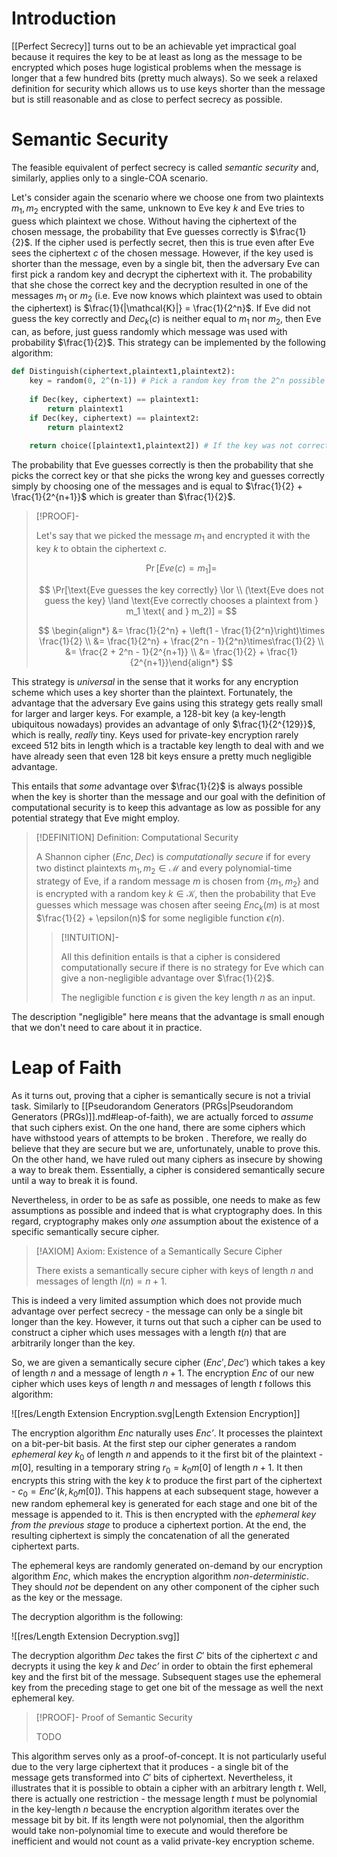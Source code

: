 # Introduction

[[Perfect Secrecy]] turns out to be an achievable yet impractical goal because it requires the key to be at least as long as the message to be encrypted which poses huge logistical problems when the message is longer that a few hundred bits (pretty much always). So we seek a relaxed definition for security which allows us to use keys shorter than the message but is still reasonable and as close to perfect secrecy as possible.

# Semantic Security

The feasible equivalent of perfect secrecy is called *semantic security* and, similarly, applies only to a single-COA scenario.

Let's consider again the scenario where we choose one from two plaintexts $m_1, m_2$ encrypted with the same, unknown to Eve key $k$ and Eve tries to guess which plaintext we chose. Without having the ciphertext of the chosen message, the probability that Eve guesses correctly is $\frac{1}{2}$. If the cipher used is perfectly secret, then this is true even after Eve sees the ciphertext $c$ of the chosen message. However, if the key used is shorter than the message, even by a single bit, then the adversary Eve can first pick a random key and decrypt the ciphertext with it. The probability that she chose the correct key and the decryption resulted in one of the messages $m_1$ or $m_2$ (i.e. Eve now knows which plaintext was used to obtain the ciphertext) is $\frac{1}{|\mathcal{K}|} = \frac{1}{2^n}$. If Eve did not guess the key correctly and $\textit{Dec}_k(c)$ is neither equal to $m_1$ nor $m_2$, then Eve can, as before, just guess randomly which message was used with probability $\frac{1}{2}$. This strategy can be implemented by the following algorithm:

```python
def Distinguish(ciphertext,plaintext1,plaintext2):
	key = random(0, 2^(n-1)) # Pick a random key from the 2^n possible keys
	
	if Dec(key, ciphertext) == plaintext1:
		return plaintext1
	if Dec(key, ciphertext) == plaintext2:
		return plaintext2
	
	return choice([plaintext1,plaintext2]) # If the key was not correct, then randomly pick a plaintext 
```

The probability that Eve guesses correctly is then the probability that she picks the correct key or that she picks the wrong key and guesses correctly simply by choosing one of the messages and is equal to $\frac{1}{2} + \frac{1}{2^{n+1}}$ which is greater than $\frac{1}{2}$.

>[!PROOF]-
>
>Let's say that we picked the message $m_1$ and encrypted it with the key $k$ to obtain the ciphertext $c$.
>
>$$
>\Pr[\textit{Eve}(c) = m_1] =
>$$
>
>$$
>\Pr[\text{Eve guesses the key correctly} \lor \\ (\text{Eve does not guess the key} \land \text{Eve correctly chooses a plaintext from } m_1 \text{ and } m_2)] =
>$$
>
>$$
>\begin{align*} &= \frac{1}{2^n} + \left(1 - \frac{1}{2^n}\right)\times \frac{1}{2} \\ &= \frac{1}{2^n} + \frac{2^n - 1}{2^n}\times\frac{1}{2} \\ &= \frac{2 + 2^n - 1}{2^{n+1}} \\ &= \frac{1}{2} + \frac{1}{2^{n+1}}\end{align*}
>$$
>

This strategy is *universal* in the sense that it works for any encryption scheme which uses a key shorter than the plaintext. Fortunately, the advantage that the adversary Eve gains using this strategy gets really small for larger and larger keys. For example, a 128-bit key (a key-length ubiquitous nowadays) provides an advantage of only $\frac{1}{2^{129}}$, which is really, *really* tiny. Keys used for private-key encryption rarely exceed 512 bits in length which is a tractable key length to deal with and we have already seen that even 128 bit keys ensure a pretty much negligible advantage.

This entails that *some* advantage over $\frac{1}{2}$ is always possible when the key is shorter than the message and our goal with the definition of computational security is to keep this advantage as low as possible for any potential strategy that Eve might employ.

>[!DEFINITION] Definition: Computational Security
>
>A Shannon cipher $(\textit{Enc},\textit{Dec})$ is *computationally secure* if for every two distinct plaintexts $m_1,m_2 \in \mathcal{M}$ and every polynomial-time strategy of Eve, if a random message $m$ is chosen from $\{m_1,m_2\}$ and is encrypted with a random key $k \in \mathcal{K}$, then the probability that Eve guesses which message was chosen after seeing $\textit{Enc}_k(m)$ is at most $\frac{1}{2} + \epsilon(n)$ for some negligible function $\epsilon(n)$.
>
>>[!INTUITION]-
>>
>>All this definition entails is that a cipher is considered computationally secure if there is no strategy for Eve which can give a non-negligible advantage over $\frac{1}{2}$.
>>
>>The negligible function $\epsilon$ is given the key length $n$ as an input.
>>
>

The description "negligible" here means that the advantage is small enough that we don't need to care about it in practice. 

# Leap of Faith

As it turns out, proving that a cipher is semantically secure is not a trivial task. Similarly to [[Pseudorandom Generators (PRGs|Pseudorandom Generators (PRGs)]].md#leap-of-faith), we are actually forced to *assume* that such ciphers exist. On the one hand, there are some ciphers which have withstood years of attempts to be broken . Therefore, we really do believe that they are secure but we are, unfortunately, unable to prove this. On the other hand, we have ruled out many ciphers as insecure by showing a way to break them. Essentially, a cipher is considered semantically secure until a way to break it is found.

Nevertheless, in order to be as safe as possible, one needs to make as few assumptions as possible and indeed that is what cryptography does. In this regard, cryptography makes only *one* assumption about the existence of a specific semantically secure cipher.

>[!AXIOM] Axiom: Existence of a Semantically Secure Cipher
>
>There exists a semantically secure cipher with keys of length $n$ and messages of length $l(n) = n + 1$.
>

This is indeed a very limited assumption which does not provide much advantage over perfect secrecy - the message can only be a single bit longer than the key. However, it turns out that such a cipher can be used to construct a cipher which uses messages with a length $t(n)$ that are arbitrarily longer than the key.

So, we are given a semantically secure cipher $(\textit{Enc}', \textit{Dec}')$ which takes a key of length $n$ and a message of length $n+1$. The encryption $\textit{Enc}$ of our new cipher which uses keys of length $n$ and messages of length $t$ follows this algorithm:

![[res/Length Extension Encryption.svg|Length Extension Encryption]]

The encryption algorithm $\textit{Enc}$ naturally uses $\textit{Enc'}$. It processes the plaintext on a bit-per-bit basis. At the first step our cipher generates a random *ephemeral key* $k_0$ of length $n$ and appends to it the first bit of the plaintext - $m[0]$, resulting in a temporary string $r_0 = k_0m[0]$ of length $n+1$. It then encrypts this string with the key $k$ to produce the first part of the ciphertext - $c_0 = \textit{Enc}'(k, k_0m[0])$. This happens at each subsequent stage, however a new random ephemeral key is generated for each stage and one bit of the message is appended to it. This is then encrypted with the *ephemeral key from the previous stage* to produce a ciphertext portion. At the end, the resulting ciphertext is simply the concatenation of all the generated ciphertext parts.

The ephemeral keys are randomly generated on-demand by our encryption algorithm $\textit{Enc}$, which makes the encryption algorithm *non-deterministic*. They should *not* be dependent on any other component of the cipher such as the key or the message. 

The decryption algorithm is the following:

![[res/Length Extension Decryption.svg]]

The decryption algorithm $\textit{Dec}$ takes the first $C'$ bits of the ciphertext $c$ and decrypts it using the key $k$ and $\textit{Dec'}$ in order to obtain the first ephemeral key and the first bit of the message. Subsequent stages use the ephemeral key from the preceding stage to get one bit of the message as well the next ephemeral key.

>[!PROOF]- Proof of Semantic Security
>
>TODO
>

This algorithm serves only as a proof-of-concept. It is not particularly useful due to the very large ciphertext that it produces - a single bit of the message gets transformed into $C'$ bits of ciphertext. Nevertheless, it illustrates that it is possible to obtain a cipher with an arbitrary length $t$. Well, there is actually one restriction - the message length $t$ must be polynomial in the key-length $n$ because the encryption algorithm iterates over the message bit by bit. If its length were not polynomial, then the algorithm would take non-polynomial time to execute and would therefore be inefficient and would not count as a valid private-key encryption scheme.
